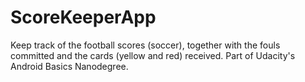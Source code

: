 # ScoreKeeperApp
Keep track of the football scores (soccer), together with the fouls committed
and the cards (yellow and red) received.
Part of Udacity's Android Basics Nanodegree.

